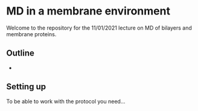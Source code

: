 # MD in a membrane environment

Welcome to the repository for the 11/01/2021 lecture on MD of bilayers and membrane proteins.

## Outline

- 

## Setting up

To be able to work with the protocol you need...